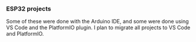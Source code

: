### ESP32 projects

Some of these were done with the Arduino IDE, and some were done using VS Code and the PlatformIO plugin.  I plan to migrate all projects to VS Code and PlatformIO.  
